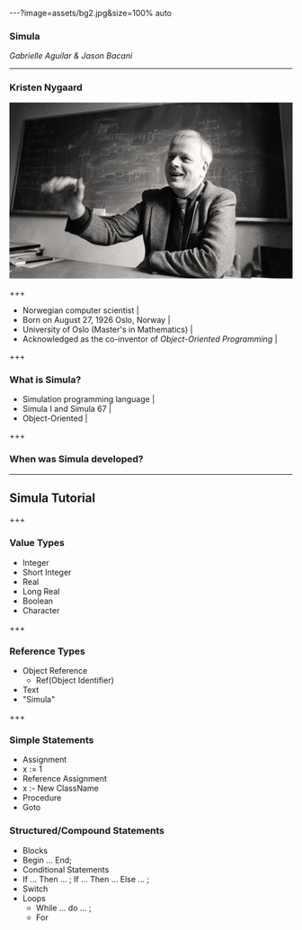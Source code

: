 ---?image=assets/bg2.jpg&size=100% auto

### Simula  

*Gabrielle Aguilar & Jason Bacani*

---

### Kristen Nygaard

![nygaard](assets/nygaard.jpg)

+++ 

- Norwegian computer scientist |
- Born on August 27, 1926 Oslo, Norway |
- University of Oslo (Master's in Mathematics) |
- Acknowledged as the co-inventor of *Object-Oriented Programming* |

+++

### What is Simula?
- Simulation programming language |
- Simula I and Simula 67 |
- Object-Oriented |

+++

### When was Simula developed?

---

## Simula Tutorial

+++

### Value Types
- Integer
- Short Integer
- Real
- Long Real
- Boolean
- Character

+++

### Reference Types
- Object Reference
  - Ref(Object Identifier)
- Text
 - "Simula"

+++

### Simple Statements
- Assignment
 - x := 1
- Reference Assignment
 - x :- New ClassName
- Procedure
- Goto

### Structured/Compound Statements
- Blocks
 - Begin ... End;
- Conditional Statements
 - If ... Then ... ; If ... Then ... Else ... ;
 - Switch
- Loops
  - While ... do ... ;
  - For
